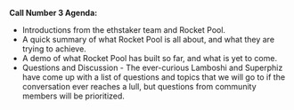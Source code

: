 **Call Number 3 Agenda:**

- Introductions from the ethstaker team and Rocket Pool.
- A quick summary of what Rocket Pool is all about, and what they are trying to achieve.
- A demo of what Rocket Pool has built so far, and what is yet to come.
- Questions and Discussion - The ever-curious Lamboshi and Superphiz have come up with a list of questions and topics that we will go to if the conversation ever reaches a lull, but questions from community members will be prioritized.
